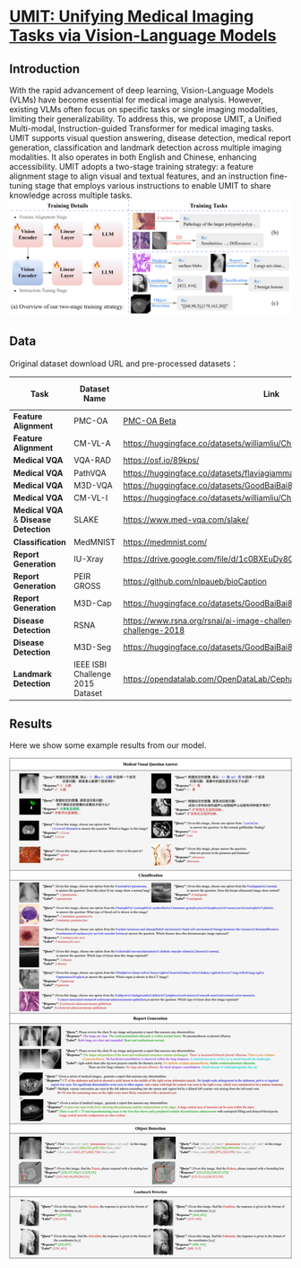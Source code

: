 # [UMIT: Unifying Medical Imaging Tasks via Vision-Language Models](https://arxiv.org/pdf/2503.15892v1)

## Introduction

With the rapid advancement of deep learning, Vision-Language Models (VLMs) have become essential for medical image analysis. However, existing VLMs often focus on specific tasks or single imaging modalities, limiting their generalizability. To address this, we propose UMIT, a Unified Multi-modal, Instruction-guided Transformer for medical imaging tasks. UMIT supports visual question answering, disease detection, medical report generation, classification and landmark detection across multiple imaging modalities. It also operates in both English and Chinese, enhancing accessibility. UMIT adopts a two-stage training strategy: a feature alignment stage to align visual and textual features, and an instruction fine-tuning stage that employs various instructions to enable UMIT to share knowledge across multiple tasks.
![Overview of the UMIT](Example/pipeline.png)

## Data

Original dataset download URL and pre-processed datasets：

| Task              | Dataset Name | Link                                                                 | Pre-processed Datasets                              |
|-------------------|--------------|----------------------------------------------------------------------|----------------------------------------------------|
| **Feature Alignment** | PMC-OA       | [PMC-OA Beta](https://huggingface.co/datasets/axiong/pmc_oa_beta)    | [HuggingFace](https://huggingface.co/datasets/dz-osamu/PMC-OA) |
| **Feature Alignment**  | CM-VL-A   | https://huggingface.co/datasets/williamliu/ChiMed-VL | [HuggingFace](https://huggingface.co/datasets/dz-osamu/CM-VL-A)|
| **Medical VQA**  | VQA-RAD    | https://osf.io/89kps/ | [HuggingFace](https://huggingface.co/datasets/dz-osamu/VQA-RAD)|
| **Medical VQA**  | PathVQA    | https://huggingface.co/datasets/flaviagiammarino/path-vqa | [HuggingFace](https://huggingface.co/datasets/dz-osamu/PathVQA)|
| **Medical VQA**  | M3D-VQA    | https://huggingface.co/datasets/GoodBaiBai88/M3D-VQA |[HuggingFace](https://huggingface.co/datasets/dz-osamu/M3D-VQA)| 
| **Medical VQA**  | CM-VL-I     | https://huggingface.co/datasets/williamliu/ChiMed-VL | [HuggingFace](https://huggingface.co/datasets/dz-osamu/CM-VL-I)|
| **Medical VQA** & **Disease Detection** | SLAKE    | https://www.med-vqa.com/slake/ | [HuggingFace](https://huggingface.co/datasets/dz-osamu/Slake)|
| **Classification**  | MedMNIST    | https://medmnist.com/ | [HuggingFace](https://huggingface.co/datasets/dz-osamu/MedMNIST)|
| **Report Generation**  | IU-Xray  | https://drive.google.com/file/d/1c0BXEuDy8Cmm2jfN0YYGkQxFZd2ZIoLg/view | [HuggingFace](https://huggingface.co/datasets/dz-osamu/IU-Xray)|
| **Report Generation**  | PEIR GROSS  | https://github.com/nlpaueb/bioCaption | [HuggingFace](https://huggingface.co/datasets/dz-osamu/PEIR_GROSS)|
| **Report Generation**  | M3D-Cap  | https://huggingface.co/datasets/GoodBaiBai88/M3D-Cap | [HuggingFace](https://huggingface.co/datasets/dz-osamu/M3D-Cap)|
| **Disease Detection**  | RSNA    | https://www.rsna.org/rsnai/ai-image-challenge/rsna-pneumonia-detection-challenge-2018 | [HuggingFace](https://huggingface.co/datasets/dz-osamu/RSNA)|
| **Disease Detection**  | M3D-Seg    | https://huggingface.co/datasets/GoodBaiBai88/M3D-Seg | [HuggingFace](https://huggingface.co/datasets/dz-osamu/M3D-Seg)|
| **Landmark Detection**  | IEEE ISBI Challenge 2015 Dataset    | https://opendatalab.com/OpenDataLab/Cephalometric_X-ray_Image | [HuggingFace](https://huggingface.co/datasets/dz-osamu/IEEE_ISBI_Challenge_2015)|

## Results
Here we show some example results from our model.

![Result](Example/results.png)
